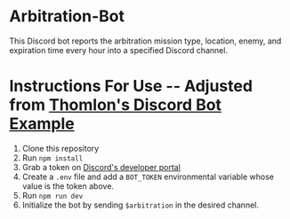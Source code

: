 # Arbitration-Bot
This Discord bot reports the arbitration mission type, location, enemy, and expiration time every hour into a specified Discord channel. 

# Instructions For Use -- Adjusted from [Thomlon's Discord Bot Example](https://github.com/thomlom/discord-bot-example)
1. Clone this repository
2. Run `npm install`
3. Grab a token on [Discord's developer portal](https://discord.com/developers/applications)
4. Create a `.env` file and add a `BOT_TOKEN` environmental variable whose value is the token above.
5. Run `npm run dev`
6. Initialize the bot by sending `$arbitration` in the desired channel.
